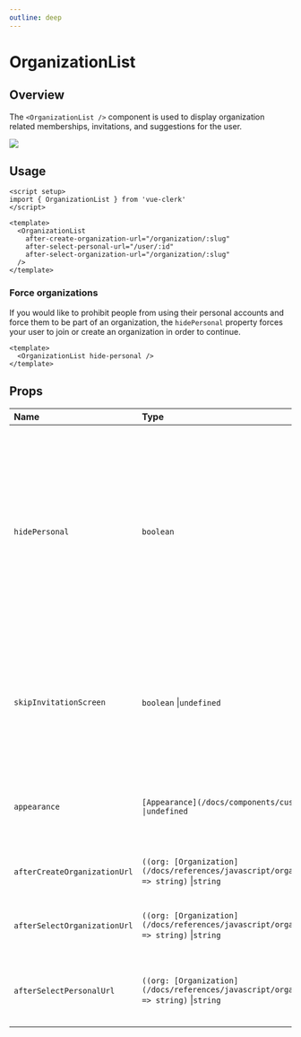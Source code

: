 ```yaml
---
outline: deep
---
```


# OrganizationList

## Overview

The `<OrganizationList />` component is used to display organization related memberships, invitations, and suggestions for the user.

<img src="https://clerk.com/_next/image?url=%2Fdocs%2Fimages%2Fui-components%2Fcomponent-org_list.svg&w=1080&q=75" />

## Usage

```vue
<script setup>
import { OrganizationList } from 'vue-clerk'
</script>

<template>
  <OrganizationList
    after-create-organization-url="/organization/:slug"
    after-select-personal-url="/user/:id"
    after-select-organization-url="/organization/:slug"
  />
</template>
```

### Force organizations

If you would like to prohibit people from using their personal accounts and force them to be part of an organization, the `hidePersonal` property forces your user to join or create an organization in order to continue.

```vue
<template>
  <OrganizationList hide-personal />
</template>
```

## Props

|Name|Type|Description|
|:----|:----|:----|
|`hidePersonal`|`boolean`|By default, users can switch between organization and their personal account. This option controls whether `<OrganizationList />` will include the user's personal account in the organization list. Setting this to `false` will hide the personal account entry, and users will only be able to switch between organizations. Defaults to `false`.|
|`skipInvitationScreen`|`boolean` \|`undefined`|Hides the screen for sending invitations after an organization is created. When left undefined Clerk will automatically hide the screen if the number of max allowed members is equal to 1.Defaults to `false`.|
|`appearance`|`[Appearance](/docs/components/customization/overview) \|undefined`|Optional object to style your components. Will only affect Clerk Components and not [Account Portal](https://clerk.com/docs/account-portal/overview) pages.|
|`afterCreateOrganizationUrl`|`((org: [Organization](/docs/references/javascript/organization/organization)) => string)` \|`string`|Full URL or path to navigate after creating a new organization.|
|`afterSelectOrganizationUrl`|`((org: [Organization](/docs/references/javascript/organization/organization)) => string)` \|`string`|Full URL or path to navigate after selecting an organization.Defaults to `undefined`.|
|`afterSelectPersonalUrl`|`((org: [Organization](/docs/references/javascript/organization/organization)) => string)` \|`string`|Full URL or path to navigate after selecting the personal account.Defaults to `undefined`.|
